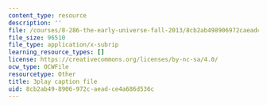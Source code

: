 ```yaml
---
content_type: resource
description: ''
file: /courses/8-286-the-early-universe-fall-2013/8cb2ab498906972caeadce4a686d536c_-yIKKST-_Mw.srt
file_size: 96510
file_type: application/x-subrip
learning_resource_types: []
license: https://creativecommons.org/licenses/by-nc-sa/4.0/
ocw_type: OCWFile
resourcetype: Other
title: 3play caption file
uid: 8cb2ab49-8906-972c-aead-ce4a686d536c
---
```

